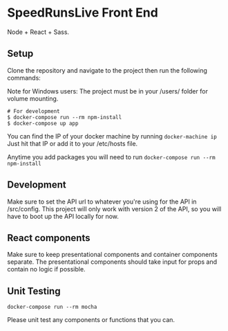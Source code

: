 SpeedRunsLive Front End
=======================

Node + React + Sass.

Setup
-----

Clone the repository and navigate to the project then run the following commands:

Note for Windows users: The project must be in your /users/ folder for volume mounting.

```Shell
# For development
$ docker-compose run --rm npm-install
$ docker-compose up app
```

You can find the IP of your docker machine by running `docker-machine ip`
Just hit that IP or add it to your /etc/hosts file.

Anytime you add packages you will need to run `docker-compose run --rm npm-install`

Development
-----------

Make sure to set the API url to whatever you're using for the API in /src/config. This project will only work with version 2 of the API, so you will have to boot up the API locally for now.

React components
----------------

Make sure to keep presentational components and container components separate. The presentational components should take input for props and contain no logic if possible.

Unit Testing
------------

`docker-compose run --rm mocha`

Please unit test any components or functions that you can.